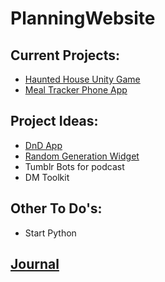# PlanningWebsite


## Current Projects:

- [Haunted House Unity Game](Projects/HauntGame.md)
- [Meal Tracker Phone App](Projects/MealPlanner.md)

## Project Ideas:
- [DnD App](Ideas/DnDApp.md)
- [Random Generation Widget](Ideas/RanGen.md)
- Tumblr Bots for podcast
- DM Toolkit

## Other To Do's:
- Start Python

## [Journal](JournalEntries/Home.md)
